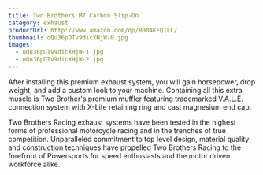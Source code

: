 ```yaml
---
title: Two Brothers M7 Carbon Slip-On
category: exhaust
productUrl: http://www.amazon.com/dp/B00AKFQ1LC/
thumbnail: oQu36pDTv9dicXHjW-0.jpg
images:
  - oQu36pDTv9dicXHjW-1.jpg
  - oQu36pDTv9dicXHjW-2.jpg
---
```


After installing this premium exhaust system, you will gain horsepower, drop weight, and add a custom look to your machine. Containing all this extra muscle is Two Brother's premium muffler featuring trademarked V.A.L.E. connection system with X-Lite retaining ring and cast magnesium end cap.

Two Brothers Racing exhaust systems have been tested in the highest forms of professional motorcycle racing and in the trenches of true competition. Unparalleled commitment to top level design, material quality and construction techniques have propelled Two Brothers Racing to the forefront of Powersports for speed enthusiasts and the motor driven workforce alike.

